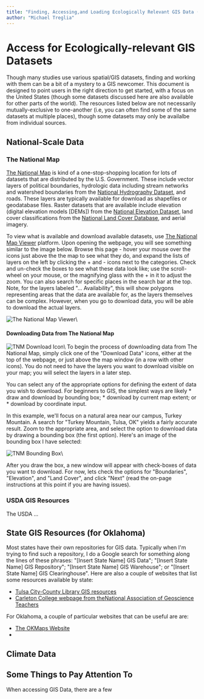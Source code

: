 ```yaml
---
title: "Finding, Accessing,and Loading Ecologically Relevant GIS Data (with a focus on the United States)"
author: "Michael Treglia"
---
```


# Access for Ecologically-relevant GIS Datasets

Though many studies use various spatial/GIS datasets, finding and working with them can be a bit of a mystery to a GIS newcomer. This document is designed to point users in the right direction to get started, with a focus on the United States (though some datasets discussed here are also available for other parts of the world). The resources listed below are not necessarily mutually-exclusive to one-another (i.e, you can often find some of the same datasets at multiple places), though some datasets may only be availalbe from individual sources.

## National-Scale Data

### The National Map

[The National Map](http://nationalmap.gov/) is kind of a one-stop-shopping location for lots of datasets that are distributed by the U.S. Government. These include vector layers of political boundaries, hydrologic data including stream networks and watershed boundaries from the [National Hydrography Dataset](http://nhd.usgs.gov/), and roads. These layers are typically available for download as shapefiles or geodatabase files. Raster datasets that are available include elevation (digital elevation models [DEMs]) from the [National Elevation Dataset](http://ned.usgs.gov/), land cover classifications from the [National Land Cover Database](http://www.mrlc.gov/), and aerial imagery.


To view what is available and download available datasets, use [The National Map Viewer](http://viewer.nationalmap.gov/viewer/) platform. Upon opening the webpage, you will see something similar to the image below. Browse  this page - hover your mouse over the icons just above the the map to see what they do, and expand the lists of layers on the left by clicking the + and - icons next to the categories. Check and un-check the boxes to see what these data look like; use the scroll-wheel on your mouse, or the magnifying glass with the + in it to adjust the zoom. You can also search for specific places in the search bar at the top. Note, for the layers labeled "... Availability", this will show polygons representing areas that the data are available for, as the layers themselves can be complex. However, when you go to download data, you will be able to download the actual layers.

![The National Map Viewer](../Images/TNM_Image.PNG)\


#### Downloading Data from The National Map


![TNM Download Icon](../Images/TNM_DownloadIcon.png)\ To begin the process of downloading data from The National Map, simply click one of the "Download Data" icons, either at the top of the webpage, or just above the map window (in a row with other icons).   You do not need to have the layers you want to download visible on your map; you will select the layers in a later step.

You can select any of the appropriate options for defining the extent of data you wish to download. For beginners to GIS, the simplest ways are likely 
	* draw and download by bounding box;
	* download by current map extent; or
	* download by coordinate input.
	
In this example, we'll focus on a natural area near our campus, Turkey Mountain. A search for "Turkey Mountain, Tulsa, OK" yields a fairly accurate result. Zoom to the appropriate area, and select the option to download data by drawing a bounding box (the first option).  Here's an image of the bounding box I have selected: 

![TNM Bounding Box](../Images/TNM_BoundingBoxDownload.png)\

After you draw the box, a new window will appear with check-boxes of data you want to download.  For now, lets check the options for "Boundaries", "Elevation", and "Land Cover", and click "Next" (read the on-page instructions at this point if you are having issues).







### USDA GIS Resources

The USDA ... 



## State GIS Resources (for Oklahoma)

Most states have their own repositories for GIS data. Typically when I'm trying to find such a repository, I do a Google search for something along the lines of these phrases: "[Insert State Name] GIS Data"; "[Insert State Name] GIS Repository"; "[Insert State Name] GIS Warehouse"; or "[Insert State Name] GIS Clearinghouse". Here are also a couple of websites that list some resources available by state:

* [Tulsa City-County Library GIS resources](http://guides.tulsalibrary.org/content.php?pid=557423&sid=4599537)
* [Carleton College webpage from theNational Association of Geoscience Teachers](http://serc.carleton.edu/NAGTWorkshops/gis/state_resources.html)

For Oklahoma, a couple of particular websites that can be useful are are:

* [The OKMaps Website](http://ogi.state.ok.us/ogi/search.aspx)
* 


## Climate Data


## 



## Some Things to Pay Attention To

When accessing GIS Data, there are a few 



